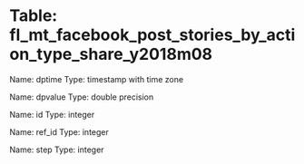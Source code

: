 Table: fl_mt_facebook_post_stories_by_action_type_share_y2018m08
================================================================

Name: dptime
Type: timestamp with time zone

Name: dpvalue
Type: double precision

Name: id
Type: integer

Name: ref_id
Type: integer

Name: step
Type: integer

